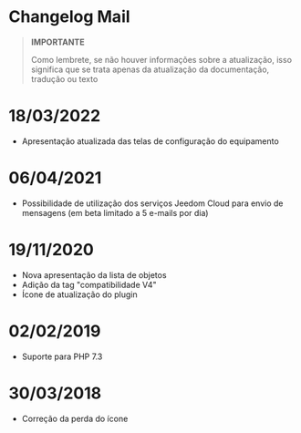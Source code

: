 # Changelog Mail

>**IMPORTANTE**
>
>Como lembrete, se não houver informações sobre a atualização, isso significa que se trata apenas da atualização da documentação, tradução ou texto

# 18/03/2022

- Apresentação atualizada das telas de configuração do equipamento

# 06/04/2021

- Possibilidade de utilização dos serviços Jeedom Cloud para envio de mensagens (em beta limitado a 5 e-mails por dia)

# 19/11/2020

- Nova apresentação da lista de objetos
- Adição da tag "compatibilidade V4"
- Ícone de atualização do plugin

# 02/02/2019

- Suporte para PHP 7.3

# 30/03/2018

- Correção da perda do ícone
